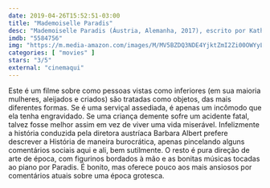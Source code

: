 ```yaml
---
date: 2019-04-26T15:52:51-03:00
title: "Mademoiselle Paradis"
desc: "Mademoiselle Paradis (Áustria, Alemanha, 2017), escrito por Kathrin Resetarits adaptado do livro de Alissa Walser, dirigido por Barbara Albert, com Maria Dragus, Devid Striesow, Lukas Miko."
imdb: "5584756"
img: "https://m.media-amazon.com/images/M/MV5BZDQ3NDE4YjktZmI2Zi00OWYyLTk4NWQtYWExZjAwMmY0YmIyXkEyXkFqcGdeQXVyNDkzNTM2ODg@._V1_SY150_CR2,0,101,150_.jpg"
categories: [ "movies" ]
stars: "3/5"
external: "cinemaqui"
---
```

Este é um filme sobre como pessoas vistas como inferiores (em sua maioria mulheres, aleijados e criados) são tratadas como objetos, das mais diferentes formas. Se é uma serviçal assediada, é apenas um incômodo que ela tenha engravidado. Se uma criança demente sofre um acidente fatal, talvez fosse melhor assim em vez de viver uma vida miserável. Infelizmente a história conduzida pela diretora austríaca Barbara Albert prefere descrever a História de maneira burocrática, apenas pincelando alguns comentários sociais aqui e ali, bem sutilmente. O resto é pura direção de arte de época, com figurinos bordados à mão e as bonitas músicas tocadas ao piano por Paradis. É bonito, mas oferece pouco aos mais ansiosos por comentários atuais sobre uma época grotesca.
